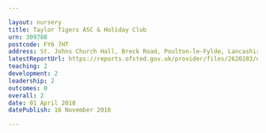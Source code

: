 ```yaml
---

layout: nursery
title: Taylor Tigers ASC & Holiday Club
urn: 309788
postcode: FY6 7HT
address: St. Johns Church Hall, Breck Road, Poulton-le-Fylde, Lancashire, FY6 7HT
latestReportUrl: https://reports.ofsted.gov.uk/provider/files/2620283/urn/309788.pdf
teaching: 2
development: 2
leadership: 2
outcomes: 0
overall: 2
date: 01 April 2018 
datePublish: 16 November 2016

---
```

